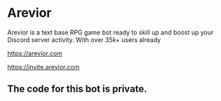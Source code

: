 # Arevior
Arevior is a text base RPG game bot ready to skill up and boost up your Discord server activity. With over 35k+ users already

https://arevior.com

https://invite.arevior.com
## The code for this bot is private.
